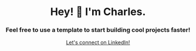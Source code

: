 <h1 align="center">Hey! 👋 I'm Charles.</h1>
<h3 align="center">Feel free to use a template to start building cool projects faster!</h3>
<p align="center">
  <a href="https://www.linkedin.com/in/charles-goulet-62655b17a/">Let's connect on LinkedIn!</a>
</p>